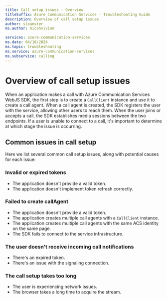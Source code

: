 ```yaml
---
title: Call setup issues - Overview
titleSuffix: Azure Communication Services - Troubleshooting Guide
description: Overview of call setup issues
author: sloanster
ms.author: micahvivion

services: azure-communication-services
ms.date: 04/10/2024
ms.topic: troubleshooting
ms.service: azure-communication-services
ms.subservice: calling
---
```


# Overview of call setup issues
When an application makes a call with Azure Communication Services WebJS SDK, the first step is to create a `CallClient` instance and use it to create a call agent.
When a call agent is created, the SDK registers the user with the service, allowing other users to reach them.
When the user joins or accepts a call, the SDK establishes media sessions between the two endpoints.
If a user is unable to connect to a call, it's important to determine at which stage the issue is occurring.

## Common issues in call setup
Here we list several common call setup issues, along with potential causes for each issue:

### Invalid or expired tokens
* The application doesn't provide a valid token.
* The application doesn't implement token refresh correctly.

### Failed to create callAgent
* The application doesn't provide a valid token.
* The application creates multiple call agents with a `CallClient` instance.
* The application creates multiple call agents with the same ACS identity on the same page.
* The SDK fails to connect to the service infrastructure.

### The user doesn't receive incoming call notifications
* There's an expired token.
* There's an issue with the signaling connection.

### The call setup takes too long
* The user is experiencing network issues.
* The browser takes a long time to acquire the stream.
